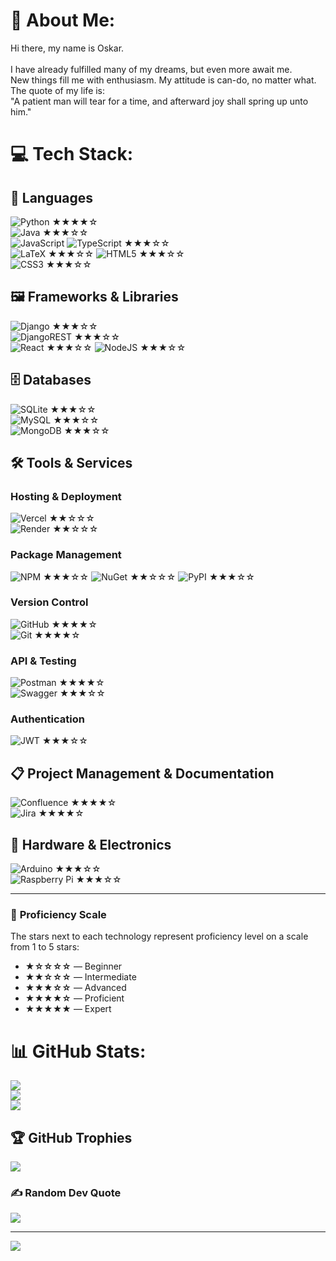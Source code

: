 # 💫 About Me:
Hi there, my name is Oskar.<br><br>I have already fulfilled many of my dreams, but even more await me. <br>New things fill me with enthusiasm. My attitude is can-do, no matter what.<br>The quote of my life is:<br>"A patient man will tear for a time, and afterward joy shall spring up unto him."


# 💻 Tech Stack:
## 👅 **Languages**

![Python](https://img.shields.io/badge/python-3670A0?style=for-the-badge&logo=python&logoColor=ffdd54) ★★★★☆  
![Java](https://img.shields.io/badge/java-%23ED8B00.svg?style=for-the-badge&logo=openjdk&logoColor=white) ★★★☆☆  
![JavaScript](https://img.shields.io/badge/javascript-%23323330.svg?style=for-the-badge&logo=javascript&logoColor=%23F7DF1E) ![TypeScript](https://img.shields.io/badge/typescript-%23007ACC.svg?style=for-the-badge&logo=typescript&logoColor=white) ★★★☆☆   
![LaTeX](https://img.shields.io/badge/latex-%23008080.svg?style=for-the-badge&logo=latex&logoColor=white) ★★★☆☆
![HTML5](https://img.shields.io/badge/html5-%23E34F26.svg?style=for-the-badge&logo=html5&logoColor=white) ★★★☆☆  
![CSS3](https://img.shields.io/badge/css3-%231572B6.svg?style=for-the-badge&logo=css3&logoColor=white) ★★★☆☆  

## 🖼️ **Frameworks & Libraries**

![Django](https://img.shields.io/badge/django-%23092E20.svg?style=for-the-badge&logo=django&logoColor=white) ★★★☆☆  
![DjangoREST](https://img.shields.io/badge/DJANGO-REST-ff1709?style=for-the-badge&logo=django&logoColor=white&color=ff1709&labelColor=gray) ★★★☆☆  
![React](https://img.shields.io/badge/react-%2320232a.svg?style=for-the-badge&logo=react&logoColor=%2361DAFB) ★★★☆☆
![NodeJS](https://img.shields.io/badge/Node.js-6DA55F?logo=node.js&logoColor=white) ★★★☆☆

## 🗄️ **Databases**

![SQLite](https://img.shields.io/badge/sqlite-%2307405e.svg?style=for-the-badge&logo=sqlite&logoColor=white) ★★★☆☆  
![MySQL](https://img.shields.io/badge/mysql-4479A1.svg?style=for-the-badge&logo=mysql&logoColor=white) ★★★☆☆  
![MongoDB](https://img.shields.io/badge/MongoDB-%234ea94b.svg?style=for-the-badge&logo=mongodb&logoColor=white) ★★★☆☆

## 🛠️ **Tools & Services**

### **Hosting & Deployment**

![Vercel](https://img.shields.io/badge/vercel-%23000000.svg?style=for-the-badge&logo=vercel&logoColor=white) ★★☆☆☆  
![Render](https://img.shields.io/badge/Render-%46E3B7.svg?style=for-the-badge&logo=render&logoColor=white) ★★☆☆☆

### **Package Management**

![NPM](https://img.shields.io/badge/NPM-%23CB3837.svg?style=for-the-badge&logo=npm&logoColor=white) ★★★☆☆
![NuGet](https://img.shields.io/badge/NuGet-004880?logo=nuget&logoColor=fff) ★★☆☆☆
![PyPI](https://img.shields.io/badge/PyPI-3775A9?logo=pypi&logoColor=fff) ★★★☆☆

### **Version Control**

![GitHub](https://img.shields.io/badge/github-%23121011.svg?style=for-the-badge&logo=github&logoColor=white) ★★★★☆  
![Git](https://img.shields.io/badge/git-%23F05033.svg?style=for-the-badge&logo=git&logoColor=white) ★★★★☆

### **API & Testing**

![Postman](https://img.shields.io/badge/Postman-FF6C37?style=for-the-badge&logo=postman&logoColor=white) ★★★★☆  
![Swagger](https://img.shields.io/badge/-Swagger-%23Clojure?style=for-the-badge&logo=swagger&logoColor=white) ★★★☆☆

### **Authentication**

![JWT](https://img.shields.io/badge/JWT-black?style=for-the-badge&logo=JSON%20web%20tokens) ★★★☆☆

## 📋 **Project Management & Documentation**

![Confluence](https://img.shields.io/badge/confluence-%23172BF4.svg?style=for-the-badge&logo=confluence&logoColor=white) ★★★★☆  
![Jira](https://img.shields.io/badge/jira-%230A0FFF.svg?style=for-the-badge&logo=jira&logoColor=white) ★★★★☆

## 🔧 **Hardware & Electronics**

![Arduino](https://img.shields.io/badge/-Arduino-00979D?style=for-the-badge&logo=Arduino&logoColor=white) ★★★☆☆  
![Raspberry Pi](https://img.shields.io/badge/-RaspberryPi-C51A4A?style=for-the-badge&logo=Raspberry-Pi) ★★★☆☆

---

### 🏅 **Proficiency Scale**

The stars next to each technology represent proficiency level on a scale from 1 to 5 stars:

- **★☆☆☆☆** — Beginner
- **★★☆☆☆** — Intermediate
- **★★★☆☆** — Advanced
- **★★★★☆** — Proficient
- **★★★★★** — Expert


# 📊 GitHub Stats:
![](https://github-readme-stats.vercel.app/api?username=Tier1Coder&theme=yeblu&hide_border=true&include_all_commits=false&count_private=false)<br/>
![](https://github-readme-streak-stats.herokuapp.com/?user=Tier1Coder&theme=yeblu&hide_border=true)<br/>
![](https://github-readme-stats.vercel.app/api/top-langs/?username=Tier1Coder&theme=yeblu&hide_border=true&include_all_commits=false&count_private=false&layout=compact)

## 🏆 GitHub Trophies
![](https://github-profile-trophy.vercel.app/?username=Tier1Coder&theme=radical&no-frame=false&no-bg=true&margin-w=4)

### ✍️ Random Dev Quote
![](https://quotes-github-readme.vercel.app/api?type=horizontal&theme=radical)

---
[![](https://visitcount.itsvg.in/api?id=Tier1Coder&icon=0&color=0)](https://visitcount.itsvg.in)

<!-- Proudly created with GPRM ( https://gprm.itsvg.in ) -->
